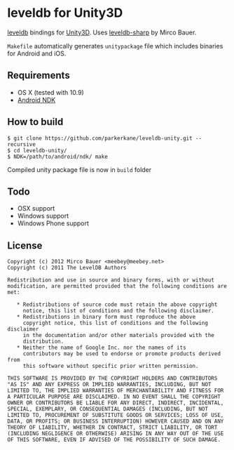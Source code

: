 leveldb for Unity3D
===================

[leveldb] bindings for [Unity3D]. Uses [leveldb-sharp] by Mirco Bauer.

`Makefile` automatically generates `unitypackage` file which includes binaries for Android and iOS.

Requirements
------------

 - OS X (tested with 10.9)
 - [Android NDK]
 
How to build
------------
 
 	$ git clone https://github.com/parkerkane/leveldb-unity.git --recursive
 	$ cd leveldb-unity/
 	$ NDK=/path/to/android/ndk/ make

Compiled unity package file is now in `build` folder

Todo
----

 - OSX support
 - Windows support
 - Windows Phone support

License
-------
```
Copyright (c) 2012 Mirco Bauer <meebey@meebey.net>
Copyright (c) 2011 The LevelDB Authors

Redistribution and use in source and binary forms, with or without
modification, are permitted provided that the following conditions are
met:

   * Redistributions of source code must retain the above copyright
     notice, this list of conditions and the following disclaimer.
   * Redistributions in binary form must reproduce the above
     copyright notice, this list of conditions and the following disclaimer
     in the documentation and/or other materials provided with the
     distribution.
   * Neither the name of Google Inc. nor the names of its
     contributors may be used to endorse or promote products derived from
     this software without specific prior written permission.

THIS SOFTWARE IS PROVIDED BY THE COPYRIGHT HOLDERS AND CONTRIBUTORS
"AS IS" AND ANY EXPRESS OR IMPLIED WARRANTIES, INCLUDING, BUT NOT
LIMITED TO, THE IMPLIED WARRANTIES OF MERCHANTABILITY AND FITNESS FOR
A PARTICULAR PURPOSE ARE DISCLAIMED. IN NO EVENT SHALL THE COPYRIGHT
OWNER OR CONTRIBUTORS BE LIABLE FOR ANY DIRECT, INDIRECT, INCIDENTAL,
SPECIAL, EXEMPLARY, OR CONSEQUENTIAL DAMAGES (INCLUDING, BUT NOT
LIMITED TO, PROCUREMENT OF SUBSTITUTE GOODS OR SERVICES; LOSS OF USE,
DATA, OR PROFITS; OR BUSINESS INTERRUPTION) HOWEVER CAUSED AND ON ANY
THEORY OF LIABILITY, WHETHER IN CONTRACT, STRICT LIABILITY, OR TORT
(INCLUDING NEGLIGENCE OR OTHERWISE) ARISING IN ANY WAY OUT OF THE USE
OF THIS SOFTWARE, EVEN IF ADVISED OF THE POSSIBILITY OF SUCH DAMAGE.
```

[leveldb]: https://code.google.com/p/leveldb/
[Unity3D]: https://unity3d.com/
[Android NDK]: https://developer.android.com/tools/sdk/ndk/index.html
[leveldb-sharp]: https://github.com/meebey/leveldb-sharp
